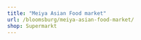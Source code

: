 ```yaml
---
title: "Meiya Asian Food market"
url: /bloomsburg/meiya-asian-food-market/
shop: Supermarkt
---
```

